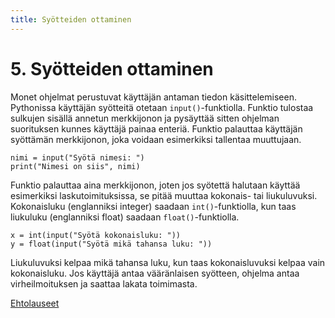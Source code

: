 ```yaml
---
title: Syötteiden ottaminen
---
```


# 5. Syötteiden ottaminen

Monet ohjelmat perustuvat käyttäjän antaman tiedon käsittelemiseen. Pythonissa käyttäjän syötteitä otetaan `input()`-funktiolla. Funktio tulostaa sulkujen sisällä annetun merkkijonon ja pysäyttää sitten ohjelman suorituksen kunnes käyttäjä painaa enteriä. Funktio palauttaa käyttäjän syöttämän merkkijonon, joka voidaan esimerkiksi tallentaa muuttujaan.

    nimi = input("Syötä nimesi: ")
    print("Nimesi on siis", nimi)

Funktio palauttaa aina merkkijonon, joten jos syötettä halutaan käyttää esimerkiksi laskutoimituksissa, se pitää muuttaa kokonais- tai liukuluvuksi. Kokonaisluku (englanniksi integer) saadaan `int()`-funktiolla, kun taas liukuluku (englanniksi float) saadaan `float()`-funktiolla.

    x = int(input("Syötä kokonaisluku: "))
    y = float(input("Syötä mikä tahansa luku: "))

Liukuluvuksi kelpaa mikä tahansa luku, kun taas kokonaisluvuksi kelpaa vain kokonaisluku. Jos käyttäjä antaa vääränlaisen syötteen, ohjelma antaa virheilmoituksen ja saattaa lakata toimimasta.

[Ehtolauseet](../ehtolauseet/)